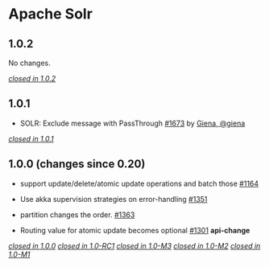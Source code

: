 # Apache Solr

## 1.0.2

No changes.

[*closed in 1.0.2*](https://github.com/akka/alpakka/issues?q=is%3Aclosed+milestone%3A1.0.2+label%3Ap%3Asolr)


## 1.0.1

* SOLR: Exclude message with PassThrough [#1673](https://github.com/akka/alpakka/pull/1673) by [Giena, @giena](https://github.com/giena)

[*closed in 1.0.1*](https://github.com/akka/alpakka/issues?q=is%3Aclosed+milestone%3A1.0.1+label%3Ap%3Asolr)


## 1.0.0 (changes since 0.20)

* support update/delete/atomic update operations and batch those [#1164](https://github.com/akka/alpakka/pull/1164)  

* Use akka supervision strategies on error-handling [#1351](https://github.com/akka/alpakka/pull/1351)  

* partition changes the order. [#1363](https://github.com/akka/alpakka/pull/1363)  

* Routing value for atomic update becomes optional [#1301](https://github.com/akka/alpakka/pull/1301)  **api-change** 

[*closed in 1.0.0*](https://github.com/akka/alpakka/issues?q=is%3Aclosed+milestone%3A1.0.0+label%3Ap%3Asolr)
[*closed in 1.0-RC1*](https://github.com/akka/alpakka/issues?q=is%3Aclosed+milestone%3A1.0-RC1+label%3Ap%3Asolr)
[*closed in 1.0-M3*](https://github.com/akka/alpakka/issues?q=is%3Aclosed+milestone%3A1.0-M3+label%3Ap%3Asolr)
[*closed in 1.0-M2*](https://github.com/akka/alpakka/issues?q=is%3Aclosed+milestone%3A1.0-M2+label%3Ap%3Asolr)
[*closed in 1.0-M1*](https://github.com/akka/alpakka/issues?q=is%3Aclosed+milestone%3A1.0-M1+label%3Ap%3Asolr)
